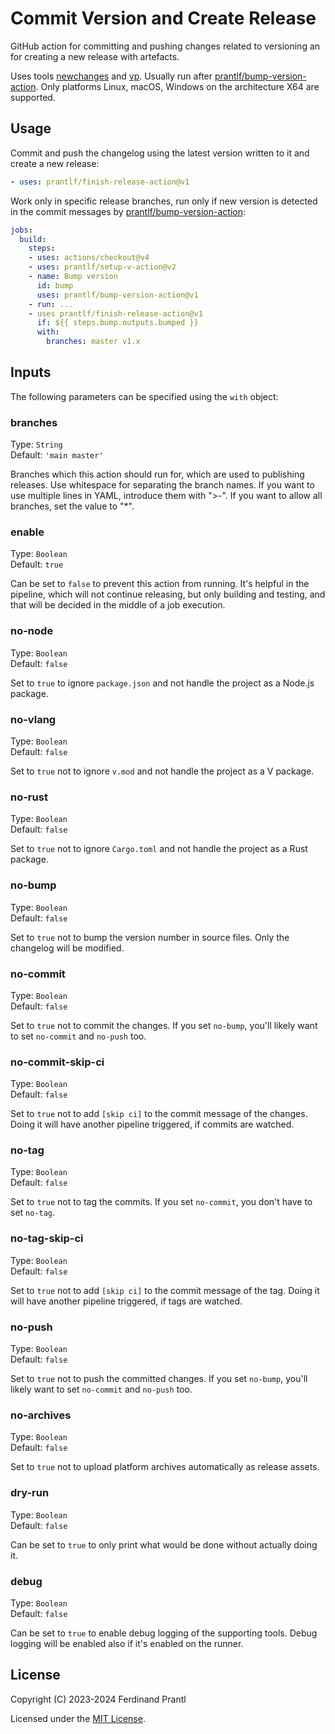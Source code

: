 # Commit Version and Create Release

GitHub action for committing and pushing changes related to versioning an for creating a new release with artefacts.

Uses tools [newchanges] and [vp]. Usually run after [prantlf/bump-version-action]. Only platforms Linux, macOS, Windows on the architecture X64 are supported.

## Usage

Commit and push the changelog using the latest version written to it and create a new release:

```yml
- uses: prantlf/finish-release-action@v1
```

Work only in specific release branches, run only if new version is detected in the commit messages by [prantlf/bump-version-action]:

```yml
jobs:
  build:
    steps:
    - uses: actions/checkout@v4
    - uses: prantlf/setup-v-action@v2
    - name: Bump version
      id: bump
      uses: prantlf/bump-version-action@v1
    - run: ...
    - uses prantlf/finish-release-action@v1
      if: ${{ steps.bump.outputs.bumped }}
      with:
        branches: master v1.x
```

## Inputs

The following parameters can be specified using the `with` object:

### branches

Type: `String`<br>
Default: `'main master'`

Branches which this action should run for, which are used to publishing releases. Use whitespace for separating the branch names. If you want to use multiple lines in YAML, introduce them with ">-". If you want to allow all branches, set the value to "*".

### enable

Type: `Boolean`<br>
Default: `true`

Can be set to `false` to prevent this action from running. It's helpful in the pipeline, which will not continue releasing, but only building and testing, and that will be decided in the middle of a job execution.

### no-node

Type: `Boolean`<br>
Default: `false`

Set to `true` to ignore `package.json` and not handle the project as a Node.js package.

### no-vlang

Type: `Boolean`<br>
Default: `false`

Set to `true` not to ignore `v.mod` and not handle the project as a V package.

### no-rust

Type: `Boolean`<br>
Default: `false`

Set to `true` not to ignore `Cargo.toml` and not handle the project as a Rust package.

### no-bump

Type: `Boolean`<br>
Default: `false`

Set to `true` not to bump the version number in source files. Only the changelog will be modified.

### no-commit

Type: `Boolean`<br>
Default: `false`

Set to `true` not to commit the changes. If you set `no-bump`, you'll likely want to set `no-commit` and `no-push` too.

### no-commit-skip-ci

Type: `Boolean`<br>
Default: `false`

Set to `true` not to add `[skip ci]` to the commit message of the changes. Doing it will have another pipeline triggered, if commits are watched.

### no-tag

Type: `Boolean`<br>
Default: `false`

Set to `true` not to tag the commits. If you set `no-commit`, you don't have to set `no-tag`.

### no-tag-skip-ci

Type: `Boolean`<br>
Default: `false`

Set to `true` not to add `[skip ci]` to the commit message of the tag. Doing it will have another pipeline triggered, if tags are watched.

### no-push

Type: `Boolean`<br>
Default: `false`

Set to `true` not to push the committed changes. If you set `no-bump`, you'll likely want to set `no-commit` and `no-push` too.

### no-archives

Type: `Boolean`<br>
Default: `false`

Set to `true` not to upload platform archives automatically as release assets.

### dry-run

Type: `Boolean`<br>
Default: `false`

Can be set to `true` to only print what would be done without actually doing it.

### debug

Type: `Boolean`<br>
Default: `false`

Can be set to `true` to enable debug logging of the supporting tools. Debug logging will be enabled also if it's enabled on the runner.

## License

Copyright (C) 2023-2024 Ferdinand Prantl

Licensed under the [MIT License].

[MIT License]: http://en.wikipedia.org/wiki/MIT_License
[prantlf/bump-version-action]: https://github.com/prantlf/prantlf/bump-version-action
[newchanges]: https://github.com/prantlf/v-newchanges
[vp]: https://github.com/prantlf/vp
